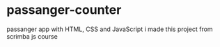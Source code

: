 # passanger-counter
passanger app with HTML, CSS and JavaScript
i made this project from scrimba js course
